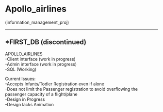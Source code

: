 # Apollo_airlines
(information_management_proj)

-----------------------------------------
*FIRST_DB (discontinued)
-----------------------------------------

APOLLO_AIRLINES <br/>
-Client interface (work in progress)<br/>
-Admin interface (work in progress)<br/>
-SQL (Working)<br/>

Current Issues:<br/>
  -Accepts Infants/Todler Registration even if alone<br/>
  -Does not limit the Passenger registration to avoid overflowing the passenger capacity of a flight/plane<br/>
  -Design in Progress<br/>
  -Design lacks Animation<br/>
  
